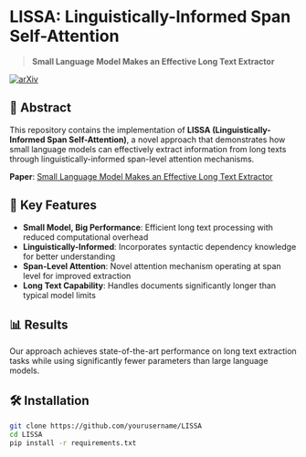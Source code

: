 # LISSA: Linguistically-Informed Span Self-Attention

> **Small Language Model Makes an Effective Long Text Extractor**

[![arXiv](https://img.shields.io/badge/arXiv-2502.07286-b31b1b.svg)](https://arxiv.org/html/2502.07286v1#bib.bib43)

## 📖 Abstract

This repository contains the implementation of **LISSA (Linguistically-Informed Span Self-Attention)**, a novel approach that demonstrates how small language models can effectively extract information from long texts through linguistically-informed span-level attention mechanisms.

**Paper**: [Small Language Model Makes an Effective Long Text Extractor](https://arxiv.org/html/2502.07286v1#bib.bib43)

## 🚀 Key Features

- **Small Model, Big Performance**: Efficient long text processing with reduced computational overhead
- **Linguistically-Informed**: Incorporates syntactic dependency knowledge for better understanding
- **Span-Level Attention**: Novel attention mechanism operating at span level for improved extraction
- **Long Text Capability**: Handles documents significantly longer than typical model limits

## 📊 Results

Our approach achieves state-of-the-art performance on long text extraction tasks while using significantly fewer parameters than large language models.

## 🛠️ Installation

```bash
git clone https://github.com/yourusername/LISSA
cd LISSA
pip install -r requirements.txt
